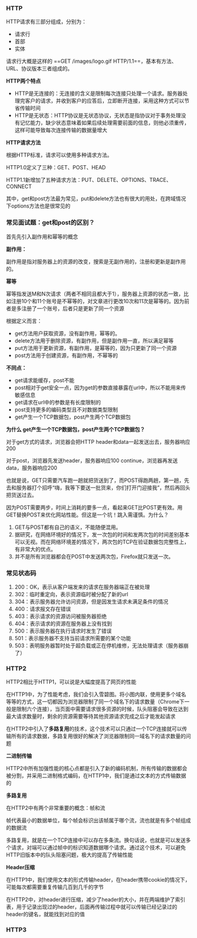 ### HTTP

HTTP请求有三部分组成，分别为：

- 请求行
- 首部
- 实体

请求行大概是这样的 ==GET /images/logo.gif HTTP/1.1==，基本有方法、URL、协议版本三者组成的。

**HTTP两个特点**

- HTTP是无连接的：无连接的含义是限制每次连接只处理一个请求。服务器处理完客户的请求，并收到客户的应答后，立即断开连接，采用这种方式可以节省传输时间
- HTTP是无状态：HTTP协议是无状态协议，无状态是指协议对于事务处理没有记忆能力，缺少状态意味着如果后续处理需要前面的信息，则他必须重传，这样可能导致每次连接传输的数据量增大

**HTTP请求方法**

根据HTTP标准，请求可以使用多种请求方法。

HTTP1.0定义了三种：GET、POST、HEAD

HTTP1.1新增加了五种请求方法：PUT、DELETE、OPTIONS、TRACE、CONNECT

其中，get和post方法最为常见，put和delete方法也有很大的用处，在跨域情况下options方法也是很常见的

### 常见面试题：get和post的区别？

首先先引入副作用和幂等的概念

**副作用：**

副作用是指对服务器上的资源的改变，搜索是无副作用的，注册和更新是副作用的。

**幂等**

幂等指发送M和N次请求（两者不相同且都大于1），服务器上资源的状态一致，比如注册10个和11个账号是不幂等的，对文章进行更改10次和11次是幂等的。因为前者是多注册了一个账号，后者只是更新了同一个资源

根据定义而言：

- get方法用户获取资源，没有副作用，幂等的。
- delete方法用于删除资源，有副作用，但是副作用一直，所以满足幂等
- put方法用于更新资源，有副作用，是幂等的，因为只更新了同一个资源
- post方法用于创建资源，有副作用，不幂等的

**不同点：**

- get请求能缓存，post不能
- post相对于get安全一点，因为get的参数直接暴露在url中，所以不能用来传敏感信息
- get请求在url中的参数是有长度限制的
- post支持更多的编码类型且不对数据类型限制
- get产生一个TCP数据包，post产生两个TCP数据包

**为什么 get产生一个TCP数据包，post产生两个TCP数据包？**

对于get方式的请求，浏览器会把HTTP header和data一起发送出去，服务器响应200

对于post，浏览器先发送header，服务器响应100 continue，浏览器再发送data，服务器响应200

也就是说，GET只需要汽车跑一趟就把货送到了，而POST得跑两趟，第一趟，先去和服务器打个招呼“嗨，我等下要送一批货来，你们打开门迎接我”，然后再回头把货送过去。

因为POST需要两步，时间上消耗的要多一点，看起来GET比POST更有效。用GET替换POST来优化网站性能。但这是一个坑！跳入需谨慎。为什么？

1. GET与POST都有自己的语义，不能随便混用。
2. 据研究，在网络环境好的情况下，发一次包的时间和发两次包的时间差别基本可以无视。而在网络环境差的情况下，两次包的TCP在验证数据包完整性上，有非常大的优点。
3. 并不是所有浏览器都会在POST中发送两次包，Firefox就只发送一次。

### 常见状态码

1. 200：OK，表示从客户端发来的请求在服务器端正在被处理
2. 302：临时重定向，表示资源临时被分配了新的url
3. 304：表示服务器允许访问资源，但是因发生请求未满足条件的情况
4. 400：请求报文存在错误
5. 403：表示请求的资源访问被服务器拒绝
6. 404：表示请求的资源在服务器上没有找到
7. 500：表示服务器在执行请求时发生了错误
8. 501：表示服务器不支持当前请求所需要的某个功能
9. 503：表明服务器暂时处于超负载或正在停机维修，无法处理请求（服务器崩了）

### HTTP2

HTTP2相比于HTTP1，可以说是大幅度提高了网页的性能

在HTTP1中，为了性能考虑，我们会引入雪碧图。将小图内联，使用更多个域名等等的方式，这一切都因为浏览器限制了同一个域名下的请求数量（Chrome下一般是限制六个连接），当页面中需要请求很多资源的时候，队头阻塞会导致在达到最大请求数量时，剩余的资源需要等待其他资源请求完成之后才能发起请求

在HTTP2中引入了**多路复用**的技术，这个技术可以只通过一个TCP连接就可以传输所有的请求数据，多路复用很好的解决了浏览器限制同一域名下的请求数量的问题

**二进制传输**

HTTP2中所有加强性能的核心点都是引入了新的编码机制，所有传输的数据都会被分割，并采用二进制格式编码，在HTTP1中，我们是通过文本的方式传输数据的

**多路复用**

在HTTP2中有两个非常重要的概念：帧和流

帧代表最小的数据单位，每个帧会标识出该帧属于哪个流，流也就是有多个帧组成的数据流

多路复用，就是在一个TCP连接中可以存在多条流。换句话说，也就是可以发送多个请求，对端可以通过帧中的标识知道数据哪个请求。通过这个技术，可以避免HTTP旧版本中的队头阻塞问题，极大的提高了传输性能

**Header压缩**

在HTTP1中，我们使用文本的形式传输header，在header携带cookie的情况下，可能每次都需要重复传输几百到几千的字节

在HTTP2中，对header进行压缩，减少了header的大小，并在两端维护了索引表，用于记录出现过的header，后面再传输过程中就可以传输已经记录过的header的键名，就能找到对应的值

### HTTP3

